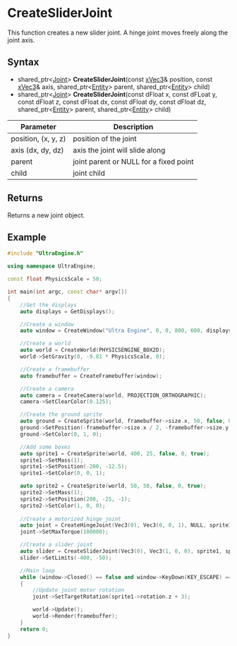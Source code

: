 # CreateSliderJoint

This function creates a new slider joint. A hinge joint moves freely along the joint axis.

## Syntax

- shared_ptr<[Joint](Joint.md)> **CreateSliderJoint**(const [xVec3](xVec3.md)& position, const [xVec3](xVec3.md)& axis, shared_ptr<[Entity](Entity.md)> parent, shared_ptr<[Entity](Entity.md)> child)
- shared_ptr<[Joint](Joint.md)> **CreateSliderJoint**(const dFloat x, const dFLoat y, const dFloat z, const dFloat dx, const dFloat dy, const dFloat dz, shared_ptr<[Entity](Entity.md)> parent, shared_ptr<[Entity](Entity.md)> child) 

| Parameter | Description |
|---|---|
| position, (x, y, z) | position of the joint |
| axis (dx, dy, dz) | axis the joint will slide along |
| parent | joint parent or NULL for a fixed point |
| child | joint child |

## Returns

Returns a new joint object.

## Example

```c++
#include "UltraEngine.h"

using namespace UltraEngine;

const float PhysicsScale = 50;

int main(int argc, const char* argv[])
{
    //Get the displays
    auto displays = GetDisplays();

    //Create a window
    auto window = CreateWindow("Ultra Engine", 0, 0, 800, 600, displays[0], WINDOW_CENTER | WINDOW_TITLEBAR);

    //Create a world
    auto world = CreateWorld(PHYSICSENGINE_BOX2D);
    world->SetGravity(0, -9.81 * PhysicsScale, 0);

    //Create a framebuffer
    auto framebuffer = CreateFramebuffer(window);

    //Create a camera    
    auto camera = CreateCamera(world, PROJECTION_ORTHOGRAPHIC);
    camera->SetClearColor(0.125);

    //Create the ground sprite
    auto ground = CreateSprite(world, framebuffer->size.x, 50, false, 0, true);
    ground->SetPosition(-framebuffer->size.x / 2, -framebuffer->size.y / 2);
    ground->SetColor(0, 1, 0);

    //Add some boxes
    auto sprite1 = CreateSprite(world, 400, 25, false, 0, true);
    sprite1->SetMass(1);
    sprite1->SetPosition(-200, -12.5);
    sprite1->SetColor(0, 0, 1);

    auto sprite2 = CreateSprite(world, 50, 50, false, 0, true);
    sprite2->SetMass(1);
    sprite2->SetPosition(200, -25, -1);
    sprite2->SetColor(1, 0, 0);
    
    //Create a motorized hinge joint
    auto joint = CreateHingeJoint(Vec3(0), Vec3(0, 0, 1), NULL, sprite1);
    joint->SetMaxTorque(100000);

    //Create a slider joint
    auto slider = CreateSliderJoint(Vec3(0), Vec3(1, 0, 0), sprite1, sprite2);
    slider->SetLimits(-400, -50);

    //Main loop
    while (window->Closed() == false and window->KeyDown(KEY_ESCAPE) == false)
    {
        //Update joint motor rotation
        joint->SetTargetRotation(sprite1->rotation.z + 3);

        world->Update();
        world->Render(framebuffer);
    }
    return 0;
}
```
